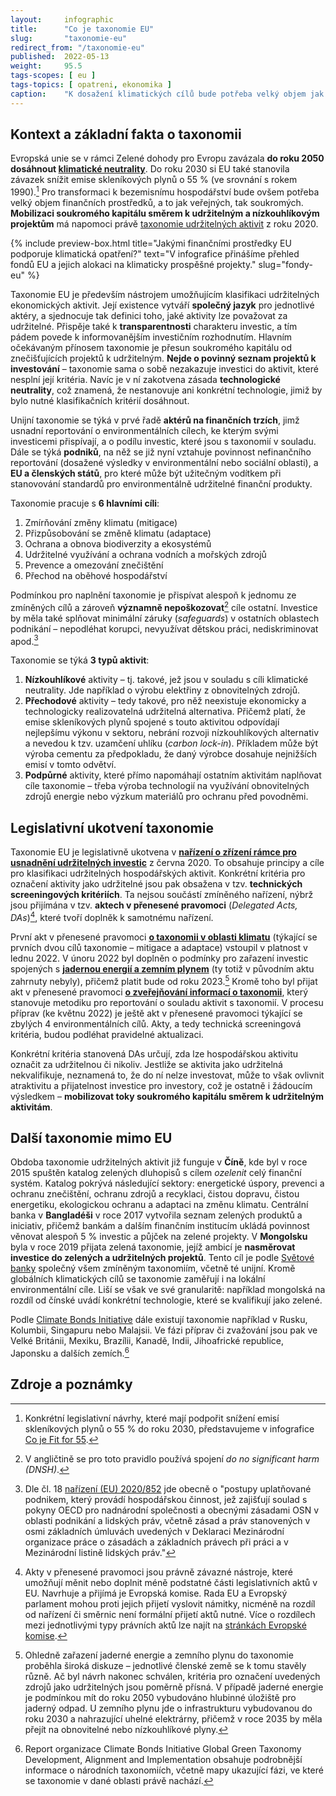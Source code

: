 ```yaml
---
layout:     infographic
title:      "Co je taxonomie EU"
slug:       "taxonomie-eu"
redirect_from: "/taxonomie-eu"
published:  2022-05-13
weight:     95.5
tags-scopes: [ eu ]
tags-topics: [ opatreni, ekonomika ]
caption:    "K dosažení klimatických cílů bude potřeba velký objem jak veřejného, tak soukromého kapitálu. V rámci Evropské unie by mobilizaci soukromého kapitálu měla napomoci právě taxonomie, neboť přináší klasifikaci udržitelných a klimatu prospěšných aktivit."
---
```


## Kontext a základní fakta o taxonomii

Evropská unie se v rámci Zelené dohody pro Evropu zavázala **do roku 2050 dosáhnout [klimatické neutrality](/explainery/uhlikova-neutralita?q=uhl%C3%ADkov%C3%A1)**. Do roku 2030 si EU také stanovila závazek snížit emise skleníkových plynů o 55 % (ve srovnání s rokem 1990).[^fit-for-55] Pro transformaci k bezemisnímu hospodářství bude ovšem potřeba velký objem finančních prostředků, a to jak veřejných, tak soukromých. **Mobilizaci soukromého kapitálu směrem k udržitelným a nízkouhlíkovým projektům** má napomoci právě [taxonomie udržitelných aktivit](https://ec.europa.eu/info/business-economy-euro/banking-and-finance/sustainable-finance/eu-taxonomy-sustainable-activities_en) z roku 2020.

{% include preview-box.html
    title="Jakými finančními prostředky EU podporuje klimatická opatření?"
    text="V infografice přinášíme přehled fondů EU a jejich alokaci na klimaticky prospěšné projekty."
    slug="fondy-eu"
%}

Taxonomie EU je především nástrojem umožňujícím klasifikaci udržitelných ekonomických aktivit. Její existence vytváří **společný jazyk** pro jednotlivé aktéry, a sjednocuje tak definici toho, jaké aktivity lze považovat za udržitelné. Přispěje také k **transparentnosti** charakteru investic, a tím pádem povede k informovanějším investičním rozhodnutím. Hlavním očekávaným přínosem taxonomie je přesun soukromého kapitálu od znečišťujících projektů k udržitelným. **Nejde o povinný seznam projektů k investování** – taxonomie sama o sobě nezakazuje investici do aktivit, které nesplní její kritéria. Navíc je v ní zakotvena zásada **technologické neutrality**, což znamená, že nestanovuje ani konkrétní technologie, jimiž by bylo nutné klasifikačních kritérií dosáhnout.

Unijní taxonomie se týká v prvé řadě **aktérů na finančních trzích**, jimž usnadní reportování o environmentálních cílech, ke kterým svými investicemi přispívají, a o podílu investic, které jsou s taxonomií v souladu. Dále se týká **podniků**, na něž se již nyní vztahuje povinnost nefinančního reportování (dosažené výsledky v environmentální nebo sociální oblasti), a **EU a členských států**, pro které může být užitečným vodítkem při stanovování standardů pro environmentálně udržitelné finanční produkty.

Taxonomie pracuje s **6 hlavními cíli**:

1. Zmírňování změny klimatu (<glossary id="mitigace">mitigace</glossary>)
2. Přizpůsobování se změně klimatu (<glossary id="adaptace">adaptace</glossary>)
3. Ochrana a obnova biodiverzity a ekosystémů
4. Udržitelné využívání a ochrana vodních a mořských zdrojů
5. Prevence a omezování znečištění
6. Přechod na oběhové hospodářství

Podmínkou pro naplnění taxonomie je přispívat alespoň k jednomu ze zmíněných cílů a zároveň **významně nepoškozovat**[^dnsh] cíle ostatní. Investice by měla také splňovat minimální záruky (*safeguards*) v ostatních oblastech podnikání – nepodléhat korupci, nevyužívat dětskou práci, nediskriminovat apod.[^safeguards]

Taxonomie se týká **3 typů aktivit**:

1. **Nízkouhlíkové** aktivity – tj. takové, jež jsou v souladu s cíli klimatické neutrality. Jde například o výrobu elektřiny z obnovitelných zdrojů.
2. **Přechodové** aktivity – tedy takové, pro něž neexistuje ekonomicky a technologicky realizovatelná udržitelná alternativa. Přičemž platí, že emise skleníkových plynů spojené s touto aktivitou odpovídají nejlepšímu výkonu v sektoru, nebrání rozvoji nízkouhlíkových alternativ a nevedou k tzv. <glossary id="uzamceni-uhliku">uzamčení uhlíku (*carbon lock-in*)</glossary>. Příkladem může být výroba cementu za předpokladu, že daný výrobce dosahuje nejnižších emisí v tomto odvětví.
3. **Podpůrné** aktivity, které přímo napomáhají ostatním aktivitám naplňovat cíle taxonomie – třeba výroba technologií na využívání obnovitelných zdrojů energie nebo výzkum materiálů pro ochranu před povodněmi.

## Legislativní ukotvení taxonomie

Taxonomie EU je legislativně ukotvena v **[nařízení o zřízení rámce pro usnadnění udržitelných investic](https://eur-lex.europa.eu/legal-content/cs/TXT/?uri=CELEX:32020R0852)** z června 2020. To obsahuje principy a cíle pro klasifikaci udržitelných hospodářských aktivit. Konkrétní kritéria pro označení aktivity jako udržitelné jsou pak obsažena v tzv. **technických screeningových kritériích**. Ta nejsou součástí zmíněného nařízení, nýbrž jsou přijímána v tzv. **aktech v přenesené pravomoci** (*Delegated Acts, DAs*)[^das], které tvoří doplněk k samotnému nařízení.

První akt v přenesené pravomoci **[o taxonomii v oblasti klimatu](https://eur-lex.europa.eu/legal-content/cs/TXT/?uri=CELEX%3A32021R2139)** (týkající se prvních dvou cílů taxonomie – mitigace a adaptace) vstoupil v platnost v lednu 2022. V únoru 2022 byl doplněn o podmínky pro zařazení investic spojených s **[jadernou energií a zemním plynem](https://eur-lex.europa.eu/legal-content/cs/TXT/?uri=PI_COM%3AC(2022)631&qid=1647359214328)** (ty totiž v původním aktu zahrnuty nebyly), přičemž platit bude od roku 2023.[^jadro-plyn] Kromě toho byl přijat akt v přenesené pravomoci **[o zveřejňování informací o taxonomii](https://eur-lex.europa.eu/legal-content/CS/TXT/HTML/?uri=CELEX:32021R2178&from=cs)**, který stanovuje metodiku pro reportování o souladu aktivit s taxonomií. V procesu příprav (ke květnu 2022) je ještě akt v přenesené pravomoci týkající se zbylých 4 environmentálních cílů. Akty, a tedy technická screeningová kritéria, budou podléhat pravidelné aktualizaci.

Konkrétní kritéria stanovená DAs určují, zda lze hospodářskou aktivitu označit za udržitelnou či nikoliv. Jestliže se aktivita jako udržitelná nekvalifikuje, neznamená to, že do ní nelze investovat, může to však ovlivnit atraktivitu a přijatelnost investice pro investory, což je ostatně i žádoucím výsledkem – **mobilizovat toky soukromého kapitálu směrem k udržitelným aktivitám**.

## Další taxonomie mimo EU

Obdoba taxonomie udržitelných aktivit již funguje v **Číně**, kde byl v roce 2015 spuštěn katalog zelených dluhopisů s cílem *ozelenit* celý finanční systém. Katalog pokrývá následující sektory: energetické úspory, prevenci a ochranu znečištění, ochranu zdrojů a recyklaci, čistou dopravu, čistou energetiku, ekologickou ochranu a adaptaci na změnu klimatu. Centrální banka v **Bangladéši** v roce 2017 vytvořila seznam zelených produktů a iniciativ, přičemž bankám a dalším finančním institucím ukládá povinnost věnovat alespoň 5 % investic a půjček na zelené projekty. V **Mongolsku** byla v roce 2019 přijata zelená taxonomie, jejíž ambicí je **nasměrovat investice do zelených a udržitelných projektů**. Tento cíl je podle [Světové banky](https://documents.worldbank.org/en/publication/documents-reports/documentdetail/953011593410423487/developing-a-national-green-taxonomy-a-world-bank-guide) společný všem zmíněným taxonomiím, včetně té unijní. Kromě globálních klimatických cílů se taxonomie zaměřují i na lokální environmentální cíle. Liší se však ve své granularitě: například mongolská na rozdíl od čínské uvádí konkrétní technologie, které se kvalifikují jako zelené.

Podle [Climate Bonds Initiative](https://www.climatebonds.net/resources/reports/global-green-taxonomy-development-alignment-and-implementation) dále existují taxonomie například v Rusku, Kolumbii, Singapuru nebo Malajsii. Ve fázi příprav či zvažování jsou pak ve Velké Británii, Mexiku, Brazílii, Kanadě, Indii, Jihoafrické republice, Japonsku a dalších zemích.[^cbi]

## Zdroje a poznámky

[^fit-for-55]: Konkrétní legislativní návrhy, které mají podpořit snížení emisí skleníkových plynů o 55 % do roku 2030, představujeme v infografice [Co je Fit for 55](/infografiky/fit-for-55).
[^dnsh]: V angličtině se pro toto pravidlo používá spojení *do no significant harm (DNSH)*.
[^safeguards]: Dle čl. 18 [nařízení (EU) 2020/852](https://eur-lex.europa.eu/legal-content/cs/TXT/?uri=CELEX:32020R0852) jde obecně o "postupy uplatňované podnikem, který provádí hospodářskou činnost, jež zajišťují soulad s pokyny OECD pro nadnárodní společnosti a obecnými zásadami OSN v oblasti podnikání a lidských práv, včetně zásad a práv stanovených v osmi základních úmluvách uvedených v Deklaraci Mezinárodní organizace práce o zásadách a základních právech při práci a v Mezinárodní listině lidských práv."
[^das]: Akty v přenesené pravomoci jsou právně závazné nástroje, které umožňují měnit nebo doplnit méně podstatné části legislativních aktů v EU. Navrhuje a přijímá je Evropská komise. Rada EU a Evropský parlament mohou proti jejich přijetí vyslovit námitky, nicméně na rozdíl od nařízení či směrnic není formální přijetí aktů nutné. Více o rozdílech mezi jednotlivými typy právních aktů lze najít na [stránkách Evropské komise](https://ec.europa.eu/info/law/law-making-process/types-eu-law_cs).
[^jadro-plyn]: Ohledně zařazení jaderné energie a zemního plynu do taxonomie proběhla široká diskuze – jednotlivé členské země se k tomu stavěly různě. Ač byl návrh nakonec schválen, kritéria pro označení uvedených zdrojů jako udržitelných jsou poměrně přísná. V případě jaderné energie je podmínkou mít do roku 2050 vybudováno hlubinné úložiště pro jaderný odpad. U zemního plynu jde o infrastrukturu vybudovanou do roku 2030 a nahrazující uhelné elektrárny, přičemž v roce 2035 by měla přejít na obnovitelné nebo nízkouhlíkové plyny.
[^cbi]: Report organizace Climate Bonds Initiative Global Green Taxonomy Development, Alignment and Implementation obsahuje podrobnější informace o národních taxonomiích, včetně mapy ukazující fázi, ve které se taxonomie v dané oblasti právě nachází.
